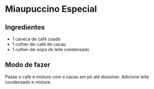 # Miaupuccino Especial

## Ingredientes

* 1 caneca de café coado
* 1 colher-de-café de cacau
* 1 colher-de-sopa de leite condensado

## Modo de fazer

Passe o café e misture com o cacau em pó até dissolver. Adicione leite condensado e misture.
